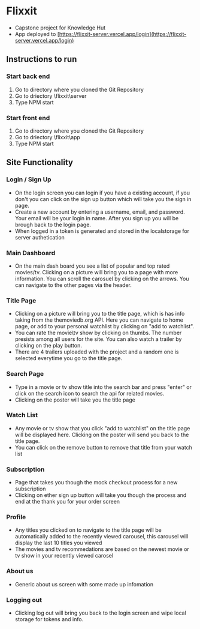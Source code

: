 # Flixxit
- Capstone project for Knowledge Hut
- App deployed to [https://flixxit-server.vercel.app/login](https://flixxit-server.vercel.app/login)

## Instructions to run
### Start back end
  1. Go to directory where you cloned the Git Repository
  2. Go to driectory \flixxit\server
  3. Type NPM start

### Start front end
  1. Go to directory where you cloned the Git Repository
  2. Go to driectory \flixxit\app
  3. Type NPM start

## Site Functionality
  ### Login / Sign Up
  - On the login screen you can login if you have a existing account, if you don't you can click on the sign up button which will take you the sign in page.
  - Create a new account by entering a username, email, and password. Your email will be your login in name. After you sign up you will be brough back to the login page.
  - When logged in a token is generated and stored in the localstorage for server authetication

  ### Main Dashboard  
  - On the main dash board you see a list of popular and top rated movies/tv. Clicking on a picture will bring you to a page with more information. You can scroll the carosuel by clicking on the arrows. You can navigate to the other pages via the header.

  ### Title Page
  - Clicking on a picture will bring you to the title page, which is has info taking from the themoviedb.org API. Here you can navigate to home page, or add to your personal watchlist by clicking on "add to watchlist".
  - You can rate the movie\tv show by clicking on thumbs. The number presists among all users for the site. You can also watch a trailer by clicking on the play button.
  - There are 4 trailers uploaded with the project and a random one is selected everytime you go to the title page. 
     
  ### Search Page
  - Type in a movie or tv show title into the search bar and press "enter" or click on the search icon to search the api for related movies.
  - Clicking on the poster will take you the title page

  ### Watch List
  - Any movie or tv show that you click "add to watchlist" on the title page will be displayed here. Clicking on the poster will send you back to the title page.
  - You can click on the remove button to remove that title from your watch list

  ### Subscription
  - Page that takes you though the mock checkout process for a new subscription
  - Clicking on ether sign up button will take you though the process and end at the thank you for your order screen

  ### Profile
  - Any titles you clicked on to navigate to the title page will be automatically added to the recently viewed carousel, this carousel will display the last 10 titles you viewed
  - The movies and tv recommedations are based on the newest movie or tv show in your recently viewed carosel

  ### About us
  - Generic about us screen with some made up infomation

  ### Logging out
  - Clicking log out will bring you back to the login screen and wipe local storage for tokens and info. 
